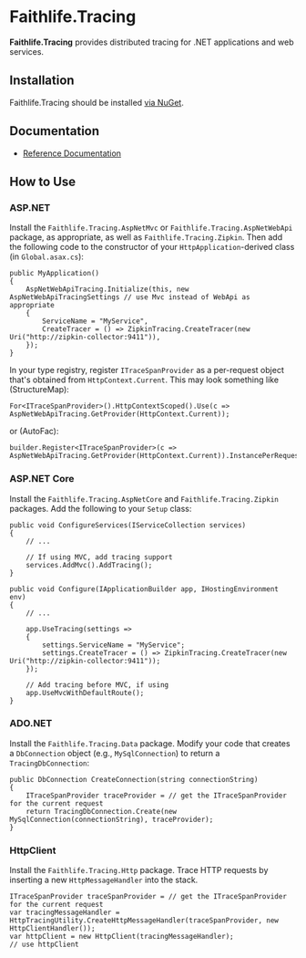 # Faithlife.Tracing

**Faithlife.Tracing** provides distributed tracing for .NET applications and web services.

## Installation

Faithlife.Tracing should be installed [via NuGet](https://www.nuget.org/packages/Faithlife.Tracing).

## Documentation

* [Reference Documentation](Faithlife.Tracing.md)

## How to Use

### ASP.NET

Install the `Faithlife.Tracing.AspNetMvc` or `Faithlife.Tracing.AspNetWebApi` package, as appropriate,
as well as `Faithlife.Tracing.Zipkin`. Then add the following code to the constructor of your
`HttpApplication`-derived class (in `Global.asax.cs`):

```
public MyApplication()
{
    AspNetWebApiTracing.Initialize(this, new AspNetWebApiTracingSettings // use Mvc instead of WebApi as appropriate
    {
        ServiceName = "MyService",
        CreateTracer = () => ZipkinTracing.CreateTracer(new Uri("http://zipkin-collector:9411")),
    });
}
```

In your type registry, register `ITraceSpanProvider` as a per-request object that's obtained
from `HttpContext.Current`. This may look something like (StructureMap):

    For<ITraceSpanProvider>().HttpContextScoped().Use(c => AspNetWebApiTracing.GetProvider(HttpContext.Current));

or (AutoFac):

    builder.Register<ITraceSpanProvider>(c => AspNetWebApiTracing.GetProvider(HttpContext.Current)).InstancePerRequest();

### ASP.NET Core

Install the `Faithlife.Tracing.AspNetCore` and `Faithlife.Tracing.Zipkin` packages. Add the following to your `Setup` class:

```
public void ConfigureServices(IServiceCollection services)
{
    // ...

    // If using MVC, add tracing support
    services.AddMvc().AddTracing();
}

public void Configure(IApplicationBuilder app, IHostingEnvironment env)
{
    // ...

    app.UseTracing(settings =>
    {
        settings.ServiceName = "MyService";
        settings.CreateTracer = () => ZipkinTracing.CreateTracer(new Uri("http://zipkin-collector:9411"));
    });

    // Add tracing before MVC, if using
    app.UseMvcWithDefaultRoute();
}
```

### ADO.NET

Install the `Faithlife.Tracing.Data` package. Modify your code that creates a `DbConnection` object (e.g.,
`MySqlConnection`) to return a `TracingDbConnection`:

```
public DbConnection CreateConnection(string connectionString)
{
    ITraceSpanProvider traceProvider = // get the ITraceSpanProvider for the current request
    return TracingDbConnection.Create(new MySqlConnection(connectionString), traceProvider);
}
```

### HttpClient

Install the `Faithlife.Tracing.Http` package. Trace HTTP requests by inserting a new `HttpMessageHandler` into the stack.

```
ITraceSpanProvider traceSpanProvider = // get the ITraceSpanProvider for the current request
var tracingMessageHandler = HttpTracingUtility.CreateHttpMessageHandler(traceSpanProvider, new HttpClientHandler());
var httpClient = new HttpClient(tracingMessageHandler);
// use httpClient
```
